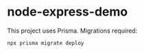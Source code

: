 # node-express-demo

This project uses Prisma. Migrations required:

```bash
npx prisma migrate deploy
